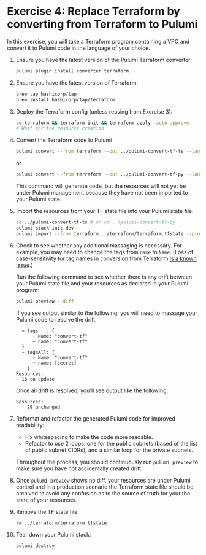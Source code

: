 # Exercise 4: Replace Terraform by converting from Terraform to Pulumi

In this exercise, you will take a Terraform program containing a VPC and convert it to Pulumi code in the language of your choice.

1. Ensure you have the latest version of the Pulumi Terraform converter:

    ```bash
    pulumi plugin install converter terraform
    ```

2. Ensure you have the latest version of Terraform:

    ```bash
    brew tap hashicorp/tap
    brew install hashicorp/tap/terraform
    ```

3. Deploy the Terraform config (unless reusing from Exercise 3):

    ```bash
    cd terraform && terraform init && terraform apply -auto-approve
    # Wait for the resource creation
    ```

4. Convert the Terraform code to Pulumi

    ```bash
    pulumi convert --from terraform --out ../pulumi-convert-tf-ts --language typescript
    ```

    or

    ```bash
    pulumi convert --from terraform --out ../pulumi-convert-tf-py --language python
    ```

    This command will generate code, but the resources will not yet be under Pulumi management because they have not been imported to your Pulumi state.

5. Import the resources from your TF state file into your Pulumi state file:

    ```bash
    cd ../pulumi-convert-tf-ts # or cd ../pulumi-convert-tf-py
    pulumi stack init dev
    pulumi import --from terraform ../terraform/terraform.tfstate --protect=false --generate-code=false
    ```

6. Check to see whether any additional massaging is necessary. For example, you may need to change the tags from `name` to `Name`. (Loss of case-sensitivity for tag names in conversion from Terraform [is a known issue](https://github.com/pulumi/pulumi-converter-terraform/issues/100).)

    Run the following command to see whether there is any drift between your Pulumi state file and your resources as declared in your Pulumi program:

    ```bash
    pulumi preview --diff
    ```

    If you see output similar to the following, you will need to massage your Pulumi code to resolve the drift:

    ```text
      ~ tags   : {
          - Name: "convert-tf"
          + name: "convert-tf"
      }
      ~ tagsAll: {
          - Name: "convert-tf"
          + name: [secret]
        }
    Resources:
    ~ 16 to update
    ```

    Once all drift is resolved, you'll see output like the following:

    ```text
    Resources:
        29 unchanged
    ```

7. Reformat and refactor the generated Pulumi code for improved readability:

    - Fix whitespacing to make the code more readable.
    - Refactor to use 2 loops: one for the public subnets (based of the list of public subnet CIDRs), and a similar loop for the private subnets.

    Throughout the process, you should continuously run `pulumi preview` to make sure you have not accidentally created drift.

8. Once `pulumi preview` shows no diff, your resources are under Pulumi control and in a production scenario the Terraform state file should be archived to avoid any confusion as to the source of truth for your the state of your resources.

9. Remove the TF state file:

    ```bash
    rm ../terraform/terraform.tfstate
    ```

10. Tear down your Pulumi stack:

    ```bash
    pulumi destroy
    ```

